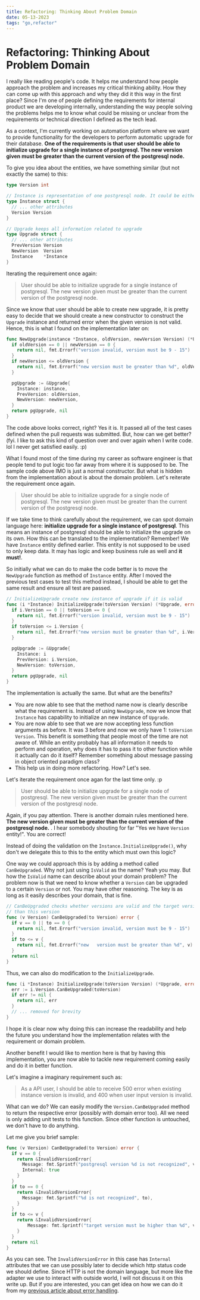 ```yaml
---
title: Refactoring: Thinking About Problem Domain
date: 05-13-2023
tags: "go,refactor"
---
```


# Refactoring: Thinking About Problem Domain

I really like reading people's code. It helps me understand how people approach the problem and increases my critical thinking ability. How they can come up with this approach and why they did it this way in the first place? Since I'm one of people defining the requirements for internal product we are developing internally, understanding the way people solving the problems helps me to know what could be missing or unclear from the requirements or technical direction I defined as the tech lead.

As a context, I'm currently working on automation platform where we want to provide functionality for the developers to perform automatic upgrade for their database. **One of the requirements is that user should be able to initialize upgrade for a single instance of postgresql. The new version given must be greater than the current version of the postgresql node.**

To give you idea about the entities, we have something similar (but not exactly the same) to this:

```go
type Version int

// Instance is representation of one postgresql node. It could be either primary or replica instance.
type Instance struct {
  // ... other attributes
  Version Version
}

// Upgrade keeps all information related to upgrade
type Upgrade struct {
  // ... other attributes
  PrevVersion Version
  NewVersion  Version
  Instance    *Instance
}
```

Iterating the requirement once again:

> User should be able to initialize upgrade for a single instance of postgresql. The new version given must be greater than the current version of the postgresql node.

Since we know that user should be able to create new upgrade, it is pretty easy to decide that we should create a new constructor to construct the `Upgrade` instance and returned error when the given version is not valid. Hence, this is what I found on the implementation later on:

```go
func NewUpgrade(instance *Instance, oldVersion, newVersion Version) (*Upgrade, error) {
  if oldVersion == 0 || newVersion == 0 {
    return nil, fmt.Errorf("version invalid, version must be 9 - 15")
  }
  if newVersion <= oldVersion {
    return nil, fmt.Errorf("new version must be greater than %d", oldVersion)
  }

  pgUpgrade := &Upgrade{
    Instance: instance,
    PrevVersion: oldVersion,
    NewVersion: newVersion,
  }
  return pgUpgrade, nil
}
```

The code above looks correct, right? Yes it is. It passed all of the test cases defined when the pull requests was submitted. But, how can we get better? (fyi. I like to ask this kind of question over and over again when I write code. lol I never get satisfied easily. :p)

What I found most of the time during my career as software engineer is that people tend to put logic too far away from where it is supposed to be. The sample code above IMO is just a normal constructor. But what is hidden from the implementation about is about the domain problem. Let's reiterate the requirement once again. 

> User should be able to initialize upgrade for a single node of postgresql. The new version given must be greater than the current version of the postgresql node.

If we take time to think carefully about the requirement, we can spot domain language here: **initialize upgrade for a single instance of postgresql**. This means an instance of postgresql should be able to initialize the upgrade on its own. How this can be translated to the implementation? Remember! We have `Instance` entity defined earlier. This entity is not supposed to be used to only keep data. It may has logic and keep business rule as well and **it must!**.

So initially what we can do to make the code better is to move the `NewUpgrade` function as method of `Instance` entity. After I moved the previous test cases to test this method instead, I should be able to get the same result and ensure all test are passed.

```go
// InitializeUpgrade create new instance of upgrade if it is valid
func (i *Instance) InitializeUpgrade(toVersion Version) (*Upgrade, error) {
  if i.Version == 0 || toVersion == 0 {
    return nil, fmt.Errorf("version invalid, version must be 9 - 15")
  }
  if toVersion <= i.Version {
    return nil, fmt.Errorf("new version must be greater than %d", i.Version)
  }

  pgUpgrade := &Upgrade{
    Instance: i
    PrevVersion: i.Version,
    NewVersion: toVersion,
  }
  return pgUpgrade, nil
}
```

The implementation is actually the same. But what are the benefits?

* You are now able to see that the method name now is clearly describe what the requirement is. Instead of using `NewUpgrade`, now we know that `Instance` has capability to initialize an new instance of `Upgrade`. 
* You are now able to see that we are now accepting less function arguments as before. It was 3 before and now we only have 1: `toVersion Version`. This benefit is something that people most of the time are not aware of. While an entity probably has all information it needs to perform and operation, why does it has to pass it to other function while it actually can do it itself? Remember something about message passing in object oriented paradigm class?
* This help us in doing more refactoring. How? Let's see.

Let's iterate the requirement once agan for the last time only. :p

> User should be able to initialize upgrade for a single node of postgresql. The new version given must be greater than the current version of the postgresql node.

Again, if you pay attention. There is another domain rules mentioned here. **The new version given must be greater than the current version of the postgresql node.** . I hear somebody shouting for far "Yes we have `Version` entity!". You are correct! 

Instead of doing the validation on the `Instance.InitializeUpgrade()`, why don't we delegate this to this to the entity which must own this logic?

One way we could approach this is by adding a method called `CanBeUpgraded`. Why not just using `IsValid` as the name? Yeah you may. But how the `IsValid` name can describe about your domain problem? The problem now is that we need to know whether a `Version` can be upgraded to a certain `Version` or not. You may have other reasoning. The key is as long as it easily describes your domain, that is fine.

```go
// CanBeUpgraded checks whether versions are valid and the target version is greater than the current version
// than this version
func (v Version) CanBeUpgraded(to Version) error {
  if v == 0 || to == 0 {
    return nil, fmt.Errorf("version invalid, version must be 9 - 15")
  }
  if to <= v {
    return nil, fmt.Errorf("new   version must be greater than %d", v)
  }
  return nil
}
```

Thus, we can also do modification to the `InitializeUpgrade`.
```go
func (i *Instance) InitializeUpgrade(toVersion Version) (*Upgrade, error) {
  err := i.Version.CanBeUpgraded(toVersion)
  if err != nil {
    return nil, err
  }
  // ... removed for brevity
}
```

I hope it is clear now why doing this can increase the readability and help the future you understand how the implementation relates with the requirement or domain problem.

Another benefit I would like to mention here is that by having this implementation, you are now able to tackle new requirement coming easily and do it in better function.

Let's imagine a imaginary requirement such as:

> As a API user, I should be able to receive 500 error when existing instance version is invalid, and 400 when user input version is invalid.

What can we do? We can easily modify the `Version.CanBeUpgraded` method to return the respective error (possibly with domain error too). All we need is only adding unit tests to this function. Since other function is untouched, we don't have to do anything.

Let me give you brief sample:

```go
func (v Version) CanBeUpgraded(to Version) error {
  if v == 0 {
    return &InvalidVersionError{
      Message: fmt.Sprintf("postgresql version %d is not recognized", v),
      Internal: true
    }
  }
  if to == 0 {
    return &InvalidVersionError{
      Message: fmt.Sprintf("%d is not recognized", to),
    }
  }
  if to <= v {
    return &InvalidVersionError{
		Message: fmt.Sprintf("target version must be higher than %d", v),
    }
  }
  return nil
}
```

As you can see. The `InvalidVersionError` in this case has `Internal` attributes that we can use possibly later to decide which http status code we should define. Since HTTP is not the domain language, but more like the adapter we use to interact with outside world, I will not discuss it on this write up. But if you are interested, you can get idea on how we can do it from my [previous article about error handling](./05-07-2023-error-handling.md).
